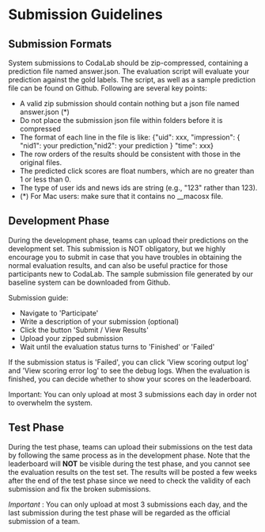 # Submission Guidelines
## Submission Formats
System submissions to CodaLab should be zip-compressed, containing a prediction file named answer.json. The evaluation script will evaluate your prediction against the gold labels. The script, as well as a sample prediction file can be found on Github. Following are several key points:

* A valid zip submission should contain nothing but a json file named answer.json (*)
* Do not place the submission json file within folders before it is compressed
* The format of each line in the file is like: {"uid": xxx, "impression": { "nid1": your prediction,"nid2": your prediction } "time": xxx}
* The row orders of the results should be consistent with those in the original files.
* The predicted click scores are float numbers, which are no greater than 1 or less than 0.
* The type of user ids and news ids are string (e.g., "123" rather than 123).
* (*) For Mac users: make sure that it contains no __macosx file.

 

## Development Phase
During the development phase, teams can upload their predictions on the development set. This submission is NOT obligatory, but we highly encourage you to submit in case that you have troubles in obtaining the normal evaluation results, and can also be useful practice for those participants new to CodaLab. The sample submission file generated by our baseline system can be downloaded from Github.

Submission guide:

* Navigate to 'Participate'
* Write a description of your submission (optional) 
* Click the button 'Submit / View Results'
* Upload your zipped submission
* Wait until the evaluation status turns to 'Finished' or 'Failed'

If the submission status is 'Failed', you can click 'View scoring output log' and 'View scoring error log' to see the debug logs. When the evaluation is finished, you can decide whether to show your scores on the leaderboard.

Important: You can only upload at most 3 submissions each day in order not to overwhelm the system.

## Test Phase
During the test phase, teams can upload their submissions on the test data by following the same process as in the development phase. Note that the leaderboard will **NOT** be visible during the test phase, and you cannot see the evaluation results on the test set. The results will be posted a few weeks after the end of the test phase since we need to check the validity of each submission and fix the broken submissions.

*Important* : You can only upload at most 3 submissions each day, and the last submission during the test phase will be regarded as the official submission of a team.